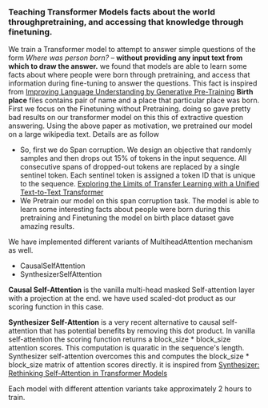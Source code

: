 ### Teaching Transformer Models facts about the world throughpretraining, and accessing that knowledge through finetuning.


We train a Transformer model to attempt to answer simple questions of the form *Where was person born?* – **without providing any input text from which to draw the answer.** 
we found that models are able to learn some facts about where people were born through pretraining, and access that information during fine-tuning to answer the questions. 
This fact is inspired from [Improving Language Understanding by Generative Pre-Training](https://s3-us-west-2.amazonaws.com/openai-assets/research-covers/language-unsupervised/language_understanding_paper.pdf)
**Birth place** files contains pair of name and a place that particular place was born.
First we focus on the Finetuning without Pretraining. doing so gave pretty bad results on our transformer model on this this of extractive question answering. 
Using the above paper as motivation, we pretrained our model on a large wikipedia text. Details are as follow
- So, first we do Span corruption. We design an objective that randomly samples and then drops out 15% of tokens in the input sequence. All consecutive spans of dropped-out tokens are replaced by a single sentinel token. Each sentinel token is assigned a token ID that is unique to the sequence. [Exploring the Limits of Transfer Learning with a Unified Text-to-Text Transformer](https://arxiv.org/pdf/1910.10683.pdf)
- We Pretrain our model on this span corruption task. The model is able to learn some interesting facts about people were born during this pretraining and Finetuning the model on birth place dataset gave amazing results.

We have implemented different variants of MultiheadAttention mechanism as well. 
- CausalSelfAttention
- SynthesizerSelfAttention

**Causal Self-Attention** is the vanilla multi-head masked Self-attention layer with a projection at the end. we have used scaled-dot product as our scoring function in this case.

**Synthesizer Self-Attention** is a very recent alternative to causal self-attention that has potential benefits by removing this dot product. In vanilla self-attention the scoring function returns a block_size * block_size attention scores. This computation is quaratic in the sequence's length. Synthesizer self-attention overcomes this and computes the block_size * block_size matrix of attention scores directly. it is inspired from [Synthesizer: Rethinking Self-Attention in Transformer Models](https://arxiv.org/abs/2005.00743)

Each model with different attention variants take approximately 2 hours to train. 
